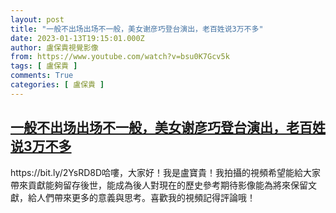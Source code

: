 ```yaml
---
layout: post
title: "一般不出场出场不一般，美女谢彦巧登台演出，老百姓说3万不多"
date: 2023-01-13T19:15:01.000Z
author: 盧保貴視覺影像
from: https://www.youtube.com/watch?v=bsu0K7Gcv5k
tags: [ 盧保貴 ]
comments: True
categories: [ 盧保貴 ]
---
```

<!--1673637301000-->
[一般不出场出场不一般，美女谢彦巧登台演出，老百姓说3万不多](https://www.youtube.com/watch?v=bsu0K7Gcv5k)
------

<div>
https://bit.ly/2YsRD8D哈嘍，大家好！我是盧寶貴！我拍攝的視頻希望能給大家帶來貢獻能夠留存後世，能成為後人對現在的歷史參考期待影像能為將來保留文獻，給人們帶來更多的意義與思考。喜歡我的視頻記得評論哦！
</div>
